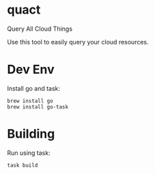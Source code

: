 # quact
Query All Cloud Things

Use this tool to easily query your cloud resources.

# Dev Env
Install go and task:
```
brew install go
brew install go-task
```

# Building
Run using task:
```
task build
```